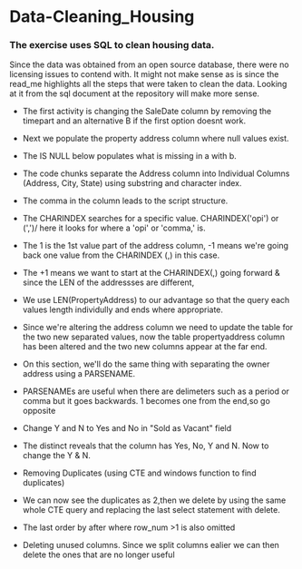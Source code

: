 # Data-Cleaning_Housing
### The exercise uses SQL to clean housing data.
Since the data was obtained from an open source database, there were no licensing issues to contend with. 
It might not make sense as is since the read_me highlights all the steps that were taken to clean the data. Looking at it from the sql document at the repository will make more sense.

- The first activity is changing the SaleDate column by removing the timepart and an alternative B if the first option doesnt work.
- Next we populate the property address column where null values exist. 
- The IS NULL below populates what is missing in a with b.
- The code chunks separate the Address column into Individual Columns (Address, City, State) using substring and character index.
- The comma in the column leads to the script structure.
- The CHARINDEX searches for a specific value. CHARINDEX('opi') or  (',')/ here it looks for where a 'opi' or 'comma,' is.
- The 1 is the 1st value part of the address column, -1 means we're going back one value from the CHARINDEX (,) in this case.
- The +1 means we want to start at the CHARINDEX(,) going forward & since the LEN of the addressses are different, 
- We use LEN(PropertyAddress) to our advantage so that the query each values length individully and ends where appropriate.

- Since we're altering the address column we need to update the table for the two new separated values, now the table propertyaddress column has been altered and the two new columns appear at the far end.
- On this section, we'll do the same thing with separating the owner address using a PARSENAME.
- PARSENAMEs are useful when there are delimeters such as a period or comma but it goes backwards. 1 becomes one from the end,so go opposite

- Change Y and N to Yes and No in "Sold as Vacant" field
- The distinct reveals that the column has Yes, No, Y and N. Now to change the Y & N.
- Removing Duplicates (using CTE and windows function to find duplicates)
- We can now see the duplicates as 2,then we delete by using the same whole CTE query and replacing the last select statement with delete.
- The last order by after where row_num >1 is also omitted
- Deleting unused columns. Since we split columns ealier we can then delete the ones that are no longer useful


